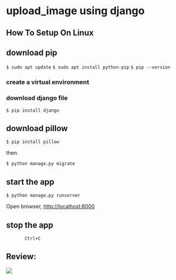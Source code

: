 # upload_image using django


## How To Setup On Linux
## download pip
`
$ sudo apt update
`
`
$ sudo apt install python-pip
`
`
$ pip --version
`

### create a virtual environment


### download django file

```$ pip install django```

## download pillow

```$ pip install pillow```

then 
```
$ python manage.py migrate
```

## start the app

```$ python manage.py runserver```

Open browser, <http://localhost:8000>

## stop the app

           Ctrl+C
     
## Review:

![](https://github.com/simranlotey/upload_image/blob/main/review.png)
